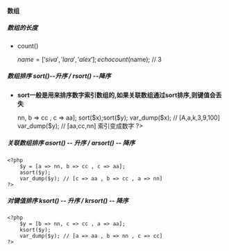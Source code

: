 #### 数组
##### 数组的长度
* count()

	$name = ['siva','lara','alex'];
    echo count($name); // 3

##### 数组排序  sort()--升序 / rsort() --降序
* **sort一般是用来排序数字索引数组的,如果关联数组通过sort排序,则键值会丢失**

	<?php
		$x = [100,3,9,k,a,A];
		$y = [a => nn, b => cc , c => aa];
		sort($x);sort($y);
		var_dump($x); // [A,a,k,3,9,100]
		var_dump($y); // [aa,cc,nn] 索引变成数字
     ?>
#####  关联数组排序 asort() -- 升序 / arsort() -- 降序
	<?php
		$y = [a => nn, b => cc , c => aa];
		asort($y);
		var_dump($y); // [c => aa , b => cc , a => nn]
	?>
##### 对键值排序 ksort() -- 升序 /  krsort() -- 降序
	<?php
		$y = [b => nn, c => cc , a => aa];
		ksort($y);
		var_dump($y); // [a => aa , b => nn , c => cc]
	?>